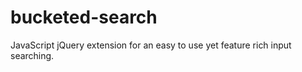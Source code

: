 bucketed-search
===============

JavaScript jQuery extension for an easy to use yet feature rich input searching.
